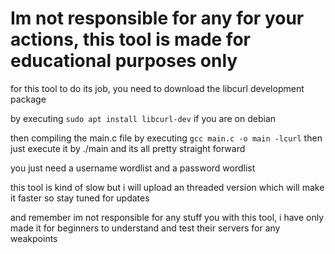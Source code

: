 # Im not responsible for any for your actions, this tool is made for educational purposes only

for this tool to do its job, you need to download the libcurl development package

by executing ``sudo apt install libcurl-dev`` if you are on debian

then compiling the main.c file by executing `` gcc main.c -o main -lcurl ``
then just execute it by ./main and its all pretty straight forward

you just need a username wordlist and a password wordlist

this tool is kind of slow but i will upload an threaded version which will make it faster so stay tuned for updates

and remember im not responsible for any stuff you with this tool, i have only made it for beginners to understand and test their servers for any weakpoints 



